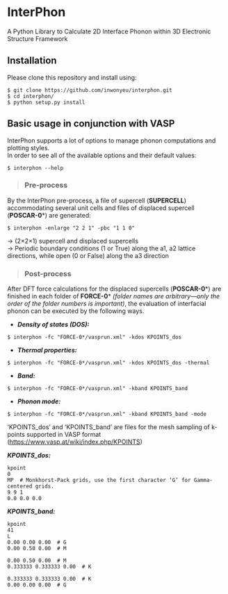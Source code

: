 # InterPhon

A Python Library to Calculate 2D Interface Phonon within 3D Electronic Structure Framework

## Installation

Please clone this repository and install using:

```
$ git clone https://github.com/inwonyeu/interphon.git
$ cd interphon/
$ python setup.py install
```

## Basic usage in conjunction with VASP

InterPhon supports a lot of options to manage phonon computations and plotting styles.  
In order to see all of the available options and their default values:

```
$ interphon --help
```

> ### Pre-process
By the InterPhon pre-process, a file of supercell (**SUPERCELL**) accommodating several unit cells and files of displaced supercell (**POSCAR-0***) are generated:

```
$ interphon -enlarge "2 2 1" -pbc "1 1 0"
```

-> (2×2×1) supercell and displaced supercells  
-> Periodic boundary conditions (1 or True) along the a1, a2 lattice directions, while open (0 or False) along the a3 direction

> ### Post-process
After DFT force calculations for the displaced supercells (**POSCAR-0***) are finished in each folder of **FORCE-0*** *(folder names are arbitrary—only the order of the folder numbers is important)*, the evaluation of interfacial phonon can be executed by the following ways.

- ***Density of states (DOS):***
```
$ interphon -fc "FORCE-0*/vasprun.xml" -kdos KPOINTS_dos
```

- ***Thermal properties:***
```
$ interphon -fc "FORCE-0*/vasprun.xml" -kdos KPOINTS_dos -thermal
```

- ***Band:***
```
$ interphon -fc "FORCE-0*/vasprun.xml" -kband KPOINTS_band
```

- ***Phonon mode:***
```
$ interphon -fc "FORCE-0*/vasprun.xml" -kband KPOINTS_band -mode
```

‘KPOINTS_dos’ and ‘KPOINTS_band’ are files for the mesh sampling of k-points supported in VASP format (<https://www.vasp.at/wiki/index.php/KPOINTS>)

***KPOINTS_dos:***
```
kpoint
0
MP  # Monkhorst-Pack grids, use the first character ‘G’ for Gamma-centered grids.
9 9 1
0.0 0.0 0.0
```

***KPOINTS_band:***
```
kpoint
41
L
0.00 0.00 0.00  # G
0.00 0.50 0.00  # M

0.00 0.50 0.00  # M
0.333333 0.333333 0.00  # K

0.333333 0.333333 0.00  # K
0.00 0.00 0.00  # G
```
